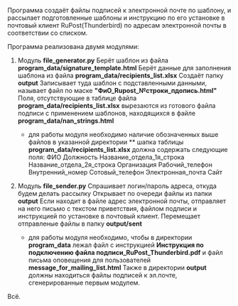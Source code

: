 Программа создаёт файлы подписей к электронной почте по шаблону, и рассылает подготовленные шаблоны и инструкцию по его установке в почтовый клиент RuPost(Thunderbird) 
по адресам электронной почты в соответствии со списком.

Программа реализована двумя модулями:
1. Модуль **file_generator.py**
   Берёт шаблон из файла **program_data/signature_template.html**
   Берёт данные для заполнения шаблона из файла **program_data/recipients_list.xlsx**
   Создаёт папку **output**
   Записывает туда шаблон с подставленными данными, называет файл по маске **"ФиО_Rupost_№строки_пдопись.html"**
   Поля, отсутствующие в таблице файла **program_data/recipients_list.xlsx** вырезаются из готового файла подписи с применением шаблонов, находящихся в файле **program_data/nan_strings.html**
   * для работы модуля необходимо наличие обозначенных выше файлов в указанной директории
   ** шапка таблицы **program_data/recipients_list.xlsx** должна содержать следующие поля:
      ФИО	Должность	Название_отдела_1я_строка	Название_отдела_2я_строка	Организация	Рабочий_телефон	Внутренний_номер	Сотовый_телефон	Электронная_почта	Сайт

2. Модуль **file_sender.py**
   Спрашивает логин/пароль адреса, откуда будем делать рассылку
   Открывает по очереди файлы из папки **output**
   Если находит в файле адрес электронной почты, отправляет на него письмо с текстом приветствия, файлом подписи и инструкцией по установке в почтовый клиент. Перемещает отправленые файлы в папку **output/sent**
   * для работы модуля необходимо, чтобы в директории **program_data** лежал файл с инструкцией **Инструкция по подключению файла подписи_RuPost_Thunderbird.pdf** и файл письма оповещения для пользователей **message_for_mailing_list.html**  Также в директории **output** должны находиться файлы подписей к эл.почте, сгенерированные первым модулем.

Всё. 
